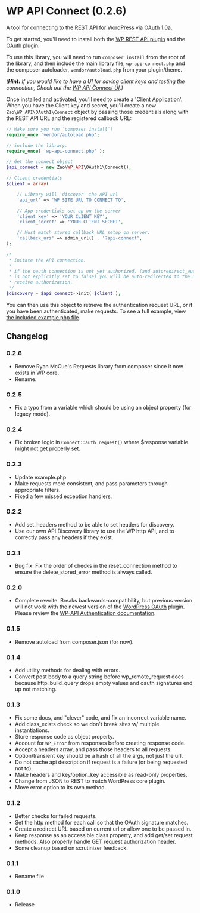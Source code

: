 WP API Connect (0.2.6)
=========

A tool for connecting to the [REST API for WordPress](https://github.com/WP-API/WP-API) via [OAuth 1.0a](https://github.com/WP-API/OAuth1).

To get started, you'll need to install both the [WP REST API plugin](https://github.com/WP-API/WP-API) and the [OAuth plugin](https://github.com/WP-API/OAuth1).

To use this library, you will need to run `composer install` from the root of the library, and then include the main library file, `wp-api-connect.php` and the composer autoloader, `vendor/autoload.php` from your plugin/theme.

_(**Hint:** If you would like to have a UI for saving client keys and testing the connection, Check out the [WP API Connect UI](https://github.com/zao-web/wp-api-connect-ui).)_

Once installed and activated, you'll need to create a '[Client Application](http://v2.wp-api.org/guide/authentication/#oauth-authentication)'.
When you have the Client key and secret, you'll create a new `Zao\WP_API\OAuth1\Connect` object by passing those credentials along with the REST API URL and the registered callback URL:

```php
// Make sure you run `composer install`!
require_once 'vendor/autoload.php';

// include the library.
require_once( 'wp-api-connect.php' );

// Get the connect object
$api_connect = new Zao\WP_API\OAuth1\Connect();

// Client credentials
$client = array(

	// Library will 'discover' the API url
	'api_url' => 'WP SITE URL TO CONNECT TO',

	// App credentials set up on the server
	'client_key' => 'YOUR CLIENT KEY',
	'client_secret' => 'YOUR CLIENT SECRET',

	// Must match stored callback URL setup on server.
	'callback_uri' => admin_url() . '?api-connect',
);

/*
 * Initate the API connection.
 *
 * if the oauth connection is not yet authorized, (and autoredirect_authoriziation
 * is not explicitly set to false) you will be auto-redirected to the other site to
 * receive authorization.
 */
$discovery = $api_connect->init( $client );

```

You can then use this object to retrieve the authentication request URL, or if you have been authenticated, make requests. To see a full example, view [the included example.php file](https://github.com/zao-web/wp-api-connect/blob/master/example.php).

## Changelog

### 0.2.6
* Remove Ryan McCue's Requests library from composer since it now exists in WP core.
* Rename.

### 0.2.5
* Fix a typo from a variable which should be using an object property (for legacy mode).

### 0.2.4
* Fix broken logic in `Connect::auth_request()` where $response variable might not get properly set.

### 0.2.3
* Update example.php
* Make requests more consistent, and pass parameters through appropriate filters.
* Fixed a few missed exception handlers.

### 0.2.2
* Add set_headers method to be able to set headers for discovery.
* Use our own API Discovery library to use the WP http API, and to correctly pass any headers if they exist.

### 0.2.1
* Bug fix: Fix the order of checks in the reset_connection method to ensure the delete_stored_error method is always called.

### 0.2.0
* Complete rewrite. Breaks backwards-compatibility, but previous version will not work with the newest version of the [WordPress OAuth](https://github.com/WP-API/OAuth1) plugin. Please review the [WP-API Authentication documentation](http://v2.wp-api.org/guide/authentication/#oauth-authentication).

### 0.1.5
* Remove autoload from composer.json (for now).

### 0.1.4
* Add utility methods for dealing with errors.
* Convert post body to a query string before wp_remote_request does because http_build_query drops empty values and oauth signatures end up not matching.

### 0.1.3
* Fix some docs, and "clever" code, and fix an incorrect variable name.
* Add class_exists check so we don't break sites w/ multiple instantiations.
* Store response code as object property.
* Account for `WP_Error` from responses before creating response code.
* Accept a headers array, and pass those headers to all requests.
* Option/transient key should be a hash of all the args, not just the url.
* Do not cache api description if request is a failure (or being requested not to).
* Make headers and key/option_key accessible as read-only properties.
* Change from JSON to REST to match WordPress core plugin.
* Move error option to its own method.

### 0.1.2
* Better checks for failed requests.
* Set the http method for each call so that the OAuth signature matches.
* Create a redirect URL based on current url or allow one to be passed in.
* Keep response as an accessible class property, and add get/set request methods. Also properly handle GET request authorization header.
* Some cleanup based on scrutinizer feedback.

### 0.1.1
* Rename file

### 0.1.0
* Release
